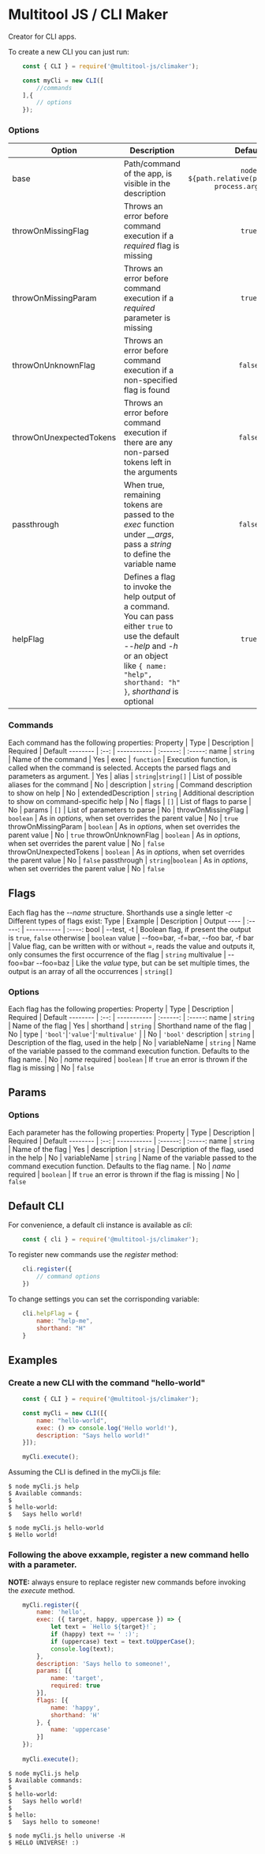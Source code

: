 # Multitool JS / CLI Maker
Creator for CLI apps.

To create a new CLI you can just run:
``` js
    const { CLI } = require('@multitool-js/climaker');

    const myCli = new CLI([
        //commands
    ],{
        // options
    });
```
### Options
Option | Description |  Default
------ | ----------- |  :-----:
base | Path/command of the app, is visible in the description | `node ${path.relative(process.cwd(), process.argv[1])}`
throwOnMissingFlag | Throws an error before command execution if a *required* flag is missing | `true`
throwOnMissingParam | Throws an error before command execution if a *required* parameter is missing | `true`
throwOnUnknownFlag | Throws an error before command execution if a non-specified flag is found | `false`
throwOnUnexpectedTokens | Throws an error before command execution if there are any non-parsed tokens left in the arguments | `false`
passthrough | When true, remaining tokens are passed to the *exec* function under *__args*, pass a *string* to define the variable name | `false`
helpFlag | Defines a flag to invoke the help output of a command. You can pass either `true` to use the default *--help* and *-h* or an object like `{ name: "help", shorthand: "h" }`, *shorthand* is optional | `true`

### Commands
Each command has the following properties:
Property | Type | Description | Required | Default
-------- | :--: | ----------- | :------: | :-----:
name | `string` | Name of the command | Yes |
exec | `function` | Execution function, is called when the command is selected. Accepts the parsed flags and parameters as argument. | Yes |
alias | `string`&#124;`string[]` | List of possible aliases for the command | No |
description | `string` | Command description to show on help | No |
extendedDescription | `string` | Additional description to show on command-specific help | No |
flags | `[]` | List of flags to parse | No |
params | `[]` | List of parameters to parse | No |
throwOnMissingFlag | `boolean` | As in *options*, when set overrides the parent value | No | `true`
throwOnMissingParam | `boolean` | As in *options*, when set overrides the parent value | No | `true`
throwOnUnknownFlag | `boolean` | As in *options*, when set overrides the parent value | No | `false`
throwOnUnexpectedTokens | `boolean` | As in *options*, when set overrides the parent value | No | `false`
passthrough | `string`&#124;`boolean` | As in *options*, when set overrides the parent value | No | `false`

## Flags
Each flag has the *--name* structure. Shorthands use a single letter *-c*  
Different types of flags exist:
Type | Example | Description | Output
---- | :-----: | ----------- | :----:
bool | --test, -t | Boolean flag, if present the output is `true`, `false` otherwise | `boolean`
value | --foo=bar, -f=bar, --foo bar, -f bar | Value flag, can be written with or without =, reads the value and outputs it, only consumes the first occurrence of the flag | `string`
multivalue | --foo=bar --foo=baz | Like the *value* type, but can be set multiple times, the output is an array of all the occurrences | `string[]`

### Options
Each flag has the following properties:
Property | Type | Description | Required | Default
-------- | :--: | ----------- | :------: | :-----:
name | `string` | Name of the flag | Yes |
shorthand | `string` | Shorthand name of the flag | No |
type | `'bool'`&#124;`'value'`&#124;`'multivalue'` | | No | `'bool'`
description | `string` | Description of the flag, used in the help | No |
variableName | `string` | Name of the variable passed to the command execution function. Defaults to the flag name. | No | *name*
required | `boolean` | If `true` an error is thrown if the flag is missing | No | `false`

## Params
### Options
Each parameter has the following properties:
Property | Type | Description | Required | Default
-------- | :--: | ----------- | :------: | :-----:
name | `string` | Name of the flag | Yes |
description | `string` | Description of the flag, used in the help | No |
variableName | `string` | Name of the variable passed to the command execution function. Defaults to the flag name. | No | *name*
required | `boolean` | If `true` an error is thrown if the flag is missing | No | `false`

## Default CLI
For convenience, a default cli instance is available as *cli*:
``` js
    const { cli } = require('@multitool-js/climaker');
```
To register new commands use the *register* method:
``` js
    cli.register({
        // command options
    })
```
To change settings you can set the corrisponding variable:
``` js
    cli.helpFlag = {
        name: "help-me",
        shorthand: "H"
    }
```

## Examples
### Create a new CLI with the command "hello-world"
``` js
    const { CLI } = require('@multitool-js/climaker');

    const myCli = new CLI([{
        name: "hello-world",
        exec: () => console.log('Hello world!'),
        description: "Says hello world!"
    }]);

    myCli.execute();
```
Assuming the CLI is defined in the myCli.js file:
```
$ node myCli.js help
$ Available commands:
$
$ hello-world:
$   Says hello world!
```
```
$ node myCli.js hello-world
$ Hello world!
```
### Following the above exxample, register a new command hello with a parameter.  
**NOTE:** always ensure to replace register new commands before invoking the *execute* method.
``` js
    myCli.register({
        name: 'hello',
        exec: ({ target, happy, uppercase }) => {
            let text = `Hello ${target}!`;
            if (happy) text += ' :)';
            if (uppercase) text = text.toUpperCase();
            console.log(text);
        },
        description: 'Says hello to someone!',
        params: [{
            name: 'target',
            required: true
        }],
        flags: [{
            name: 'happy',
            shorthand: 'H'
        }, {
            name: 'uppercase'
        }]
    });
    
    myCli.execute();
```
```
$ node myCli.js help
$ Available commands:
$ 
$ hello-world:
$   Says hello world!
$ 
$ hello:
$   Says hello to someone!
```
```
$ node myCli.js hello universe -H
$ HELLO UNIVERSE! :)
```
